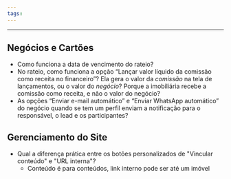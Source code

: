 ```yaml
---
tags:
---
```

---
## Negócios e Cartões

- Como funciona a data de vencimento do rateio?
- No rateio, como funciona a opção “Lançar valor líquido da comissão como receita no financeiro”? Ela gera o valor da _comissão_ na tela de lançamentos, ou o valor do _negócio_? Porque a imobiliária recebe a comissão como receita, e não o valor do negócio?
- As opções “Enviar e-mail automático” e “Enviar WhatsApp automático” do negócio quando se tem um perfil enviam a notificação para o responsável, o lead e os participantes?

## Gerenciamento do Site

- Qual a diferença prática entre os botões personalizados de "Vincular conteúdo" e "URL interna"?
	- Conteúdo é para conteúdos, link interno pode ser até um imóvel
